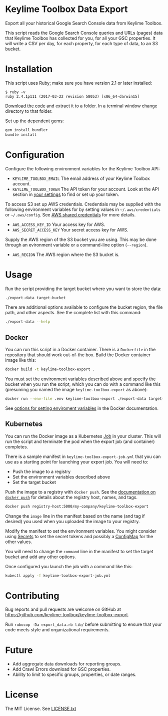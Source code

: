 # Keylime Toolbox Data Export

Export all your historical Google Search Console data from Keylime Toolbox.

This script reads the Google Search Console queries and URLs (pages) data 
that Keylime Toolbox has collected for you, for all your GSC properties. It will
write a CSV per day, for each property, for each type of data, to an S3 bucket.

# Installation

This script uses Ruby; make sure you have version 2.1 or later installed:

```
$ ruby -v
ruby 2.4.1p111 (2017-03-22 revision 58053) [x86_64-darwin15]
```

[Download the code](https://github.com/keylimetoolbox/keylime-toolbox-export/archive/master.zip) 
and extract it to a folder. In a terminal window change directory to that folder.

Set up the dependent gems:
 
```bash
gem install bundler
bundle install
```

# Configuration

Configure the following environment variables for the Keylime Toolbox API:

- `KEYLIME_TOOLBOX_EMAIL`  The email address of your Keylime Toolbox account.
- `KEYLIME_TOOLBOX_TOKEN`  The API token for your account. Look at the API section in 
[your settings](https://app.keylime.io/settings/profile) to find or set up your token.

To access S3 set up AWS credentials. Credentials may be supplied with the following environment 
variables for by setting values in `~/.aws/credentials` or `~/.aws/config`. See 
[AWS shared credentials](https://aws.amazon.com/blogs/security/a-new-and-standardized-way-to-manage-credentials-in-the-aws-sdks/)
for more details.

- `AWS_ACCESS_KEY_ID`      Your access key for AWS.
- `AWS_SECRET_ACCESS_KEY`  Your secret access key for AWS.

Supply the AWS region of the S3 bucket you are using. This may be done through 
an evironment variable or a command-line option (`--region`). 

- `AWS_REGION`             The AWS region where the S3 bucket is.


# Usage

Run the script providing the target bucket where you want to store the data:

```bash
./export-data target-bucket
```

There are additional options available to configure the bucket region, the file path, and other
aspects. See the complete list with this command:

```bash
./export-data --help
```

## Docker

You can run this script in a Docker container. There is a `Dockerfile` in the repository
that should work out-of-the box. Build the Docker container image like this:

```bash
docker build -t keylime-toolbox-export .
```

You must set the environment variables described above and specify the bucket when you run 
the script, which you can do with a command like this (presuming you named the image
`keylime-toolbox-export` as above):

```bash
docker run --env-file .env keylime-toolbox-export ./export-data target-bucket
```

See [options for setting enviroment variables](https://docs.docker.com/engine/reference/commandline/run/#set-environment-variables--e---env---env-file)
in the Docker documentation.

## Kubernetes

You can run the Docker image as a Kubernetes
[Job](https://kubernetes.io/docs/concepts/workloads/controllers/jobs-run-to-completion/)
in your cluster. This will run the script and terminate the pod when the export job (and
container) completes.

There is a sample manifest in `keylime-toolbox-export-job.yml` that you can use as a
starting point for launching your export job. You will need to:
- Push the image to a registry
- Set the environment variables described above
- Set the target bucket

Push the image to a registry with `docker push`. See the [documentation
on `docker push`](https://docs.docker.com/engine/reference/commandline/push/) for details
about the registry host, names, and tags.

```bash
docker push registry-host:5000/my-company/keylime-toolbox-export
```

Change the `image` line in the manifest based on the name (and tag if desired) you used
when you uploaded the image to your registry.

Modify the manifest to set the environment variables. You might consider using
[Secrets](https://kubernetes.io/docs/concepts/configuration/secret/) to set the secret tokens
and possibly a
[ConfigMap](https://kubernetes.io/docs/tasks/configure-pod-container/configure-pod-configmap/)
for the other values.

You will need to change the `command` line in the manifest to set the target bucket and add
any other options.

Once configured you launch the job with a command like this:

```bash
kubectl apply -f keylime-toolbox-export-job.yml
```

# Contributing

Bug reports and pull requests are welcome on GitHub at 
https://github.com/keylime-toolbox/keylime-toolbox-export.

Run `rubocop -Da export_data.rb lib/` before submitting to ensure that your code
meets style and organizational requirements.

# Future

- Add aggregate data downloads for reporting groups.
- Add Crawl Errors download for GSC properties.
- Ability to limit to specific groups, properties, or date ranges.

# License

The MIT License. See [LICENSE.txt](LICENSE.txt)
